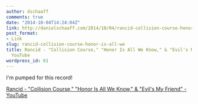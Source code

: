 ```yaml
---
author: dschaaff
comments: true
date: "2014-10-04T14:24:04Z"
link: http://danielschaaff.com/2014/10/04/rancid-collision-course-honor-is-all-we/
post_format:
- Link
slug: rancid-collision-course-honor-is-all-we
title: Rancid - "Collision Course," "Honor Is All We Know," & "Evil's My Friend" -
  YouTube
wordpress_id: 61
---
```


I'm pumped for this record!

  
[Rancid - "Collision Course," "Honor Is All We Know," & "Evil's My Friend" - YouTube](http://youtu.be/9SCF1zbsBfU)
